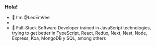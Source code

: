 ### Hola!

- 👋 I'm @LeoEmVee
- 
- 🌱 Full-Stack Software Developer trained in JavaScript technologies, trying to get better in TypeScript, React, Redux, Next, Nest, Node, Express, Koa, MongoDB y SQL, among others
